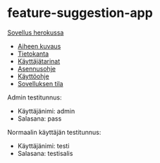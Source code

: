 # feature-suggestion-app

[Sovellus herokussa](https://findarkside-tsoha20.herokuapp.com/features/)

* [Aiheen kuvaus](/dokumentaatio/kuvaus.md)
* [Tietokanta](/dokumentaatio/tietokanta.md)
* [Käyttäjätarinat](/dokumentaatio/käyttäjätarinat.md)
* [Asennusohje](/dokumentaatio/asennusohje.md)
* [Käyttöohje](/dokumentaatio/käyttöohje.md)
* [Sovelluksen tila](/dokumentaatio/sovelluksenTila.md)

Admin testitunnus: 
* Käyttäjänimi: admin 
* Salasana: pass

Normaalin käyttäjän testitunnus:
* Käyttäjänimi: testi 
* Salasana: testisalis
